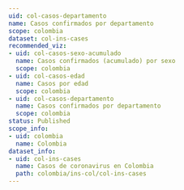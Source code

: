 ```yaml
---
uid: col-casos-departamento
name: Casos confirmados por departamento
scope: colombia
dataset: col-ins-cases
recommended_viz:
- uid: col-casos-sexo-acumulado
  name: Casos confirmados (acumulado) por sexo
  scope: colombia
- uid: col-casos-edad
  name: Casos por edad
  scope: colombia
- uid: col-casos-departamento
  name: Casos confirmados por departamento
  scope: colombia
status: Published
scope_info:
- uid: colombia
  name: Colombia
dataset_info:
- uid: col-ins-cases
  name: Casos de coronavirus en Colombia
  path: colombia/ins-col/col-ins-cases
---
```


